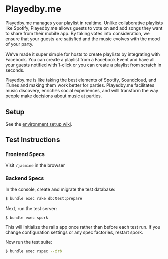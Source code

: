 # Playedby.me
Playedby.me manages your playlist in realtime. Unlike collaborative playlists like Spotify, Playedby.me allows guests to vote on and add songs they want to share from their mobile app. By taking votes into consideration, we ensure that your guests are satisfied and the music evolves with the mood of your party. 

We’ve made it super simple for hosts to create playlists by integrating with Facebook. You can create a playlist from a Facebook Event and have all your guests notified with 1-click or you can create a playlist from scratch in seconds. 

Playedby.me is like taking the best elements of Spotify, Soundcloud, and iTunes and making them work better for parties. Playedby.me facilitates music discovery, enriches social experiences, and willl transform the way people make decisions about music at parties. 

Setup
-------------
See the [environment setup wiki](https://github.com/HKApps/ocarina/wiki/Environment-setup).

Test Instructions
-------------
### Frontend Specs
Visit `/jasmine` in the browser

### Backend Specs
In the console, create and migrate the test database:

```bash
$ bundle exec rake db:test:prepare
```

Next, run the test server:

```bash
$ bundle exec spork
```

This will initialize the rails app once rather than before each test run. If you change configuration settings or any spec factories, restart spork.

Now run the test suite:

```bash
$ bundle exec rspec --drb
```

